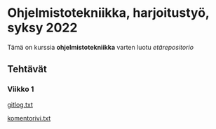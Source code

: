 # Ohjelmistotekniikka, harjoitustyö, syksy 2022

Tämä on kurssia **ohjelmistotekniikka** varten luotu *etärepositorio*

## Tehtävät

### Viikko 1

[gitlog.txt](https://github.com/LottaHyppyra/ot-harjoitustyo/blob/master/laskarit/gitlog.txt)

[komentorivi.txt](https://github.com/LottaHyppyra/ot-harjoitustyo/blob/master/laskarit/komentorivi.txt)
